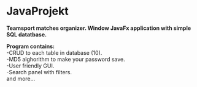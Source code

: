 # JavaProjekt

**Teamsport matches organizer.
Window JavaFx application with simple SQL datatbase.**


**Program contains:**\
-CRUD to each table in database (10).\
-MD5 alghorithm to make your password save.\
-User friendly GUI.\
-Search panel with filters.\
and more...  




